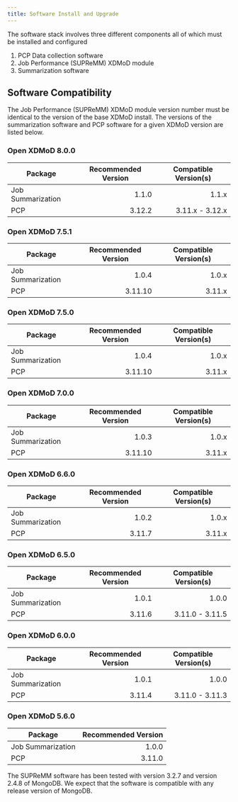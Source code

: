 ```yaml
---
title: Software Install and Upgrade
---
```


The software stack involves three different components all of which must
be installed and configured

1. PCP Data collection software
1. Job Performance (SUPReMM) XDMoD module
1. Summarization software

Software Compatibility
----------------------

The Job Performance (SUPReMM) XDMoD module version number must be
identical to the version of the base XDMoD install. The versions of the 
summarization software and PCP software for a given XDMoD version are listed
below.

### Open XDMoD 8.0.0

<table>
<thead>
<tr>
<th>Package</th> <th>Recommended Version</th> <th>Compatible Version(s)</th>
</tr>
</thead>
<tbody>
<tr>
<td> Job Summarization </td><td align="right"> 1.1.0               </td><td align="right"> 1.1.x </td>
</tr>
<tr>
<td> PCP               </td><td align="right"> 3.12.2              </td><td align="right"> 3.11.x - 3.12.x </td>
</tr>
</tbody>
</table>

### Open XDMoD 7.5.1

<table>
<thead>
<tr>
<th>Package</th> <th>Recommended Version</th> <th>Compatible Version(s)</th>
</tr>
</thead>
<tbody>
<tr>
<td> Job Summarization </td><td align="right"> 1.0.4               </td><td align="right"> 1.0.x </td>
</tr>
<tr>
<td> PCP               </td><td align="right"> 3.11.10              </td><td align="right"> 3.11.x </td>
</tr>
</tbody>
</table>

### Open XDMoD 7.5.0

<table>
<thead>
<tr>
<th>Package</th> <th>Recommended Version</th> <th>Compatible Version(s)</th>
</tr>
</thead>
<tbody>
<tr>
<td> Job Summarization </td><td align="right"> 1.0.4               </td><td align="right"> 1.0.x </td>
</tr>
<tr>
<td> PCP               </td><td align="right"> 3.11.10              </td><td align="right"> 3.11.x </td>
</tr>
</tbody>
</table>

### Open XDMoD 7.0.0

<table>
<thead>
<tr>
<th>Package</th> <th>Recommended Version</th> <th>Compatible Version(s)</th>
</tr>
</thead>
<tbody>
<tr>
<td> Job Summarization </td><td align="right"> 1.0.3               </td><td align="right"> 1.0.x </td>
</tr>
<tr>
<td> PCP               </td><td align="right"> 3.11.10              </td><td align="right"> 3.11.x </td>
</tr>
</tbody>
</table>

### Open XDMoD 6.6.0

<table>
<thead>
<tr>
<th>Package</th> <th>Recommended Version</th> <th>Compatible Version(s)</th>
</tr>
</thead>
<tbody>
<tr>
<td> Job Summarization </td><td align="right"> 1.0.2               </td><td align="right"> 1.0.x </td>
</tr>
<tr>
<td> PCP               </td><td align="right"> 3.11.7              </td><td align="right"> 3.11.x </td>
</tr>
</tbody>
</table>

### Open XDMoD 6.5.0

<table>
<thead>
<tr>
<th>Package</th> <th>Recommended Version</th> <th>Compatible Version(s)</th>
</tr>
</thead>
<tbody>
<tr>
<td> Job Summarization </td><td align="right"> 1.0.1               </td><td align="right"> 1.0.0 </td>
</tr>
<tr>
<td> PCP               </td><td align="right"> 3.11.6              </td><td align="right"> 3.11.0 - 3.11.5 </td>
</tr>
</tbody>
</table>


### Open XDMoD 6.0.0

<table>
<thead>
<tr>
<th>Package</th> <th>Recommended Version</th> <th>Compatible Version(s)</th>
</tr>
</thead>
<tbody>
<tr>
<td> Job Summarization </td><td align="right"> 1.0.1               </td><td align="right"> 1.0.0 </td>
</tr>
<tr>
<td> PCP               </td><td align="right"> 3.11.4              </td><td align="right"> 3.11.0 - 3.11.3 </td>
</tr>
</tbody>
</table>

### Open XDMoD 5.6.0


<table>
<thead>
<tr>
<th>Package</th> <th>Recommended Version</th>
</tr>
</thead>
<tbody>
<tr>
<td> Job Summarization </td><td align="right"> 1.0.0  </td>
</tr>
<tr>
<td> PCP               </td><td align="right"> 3.11.0 </td>
</tr>
</tbody>
</table>

The SUPReMM software has been tested with version 3.2.7 and version 2.4.8 of
MongoDB. We expect that the software is compatible with any release version of
MongoDB.
